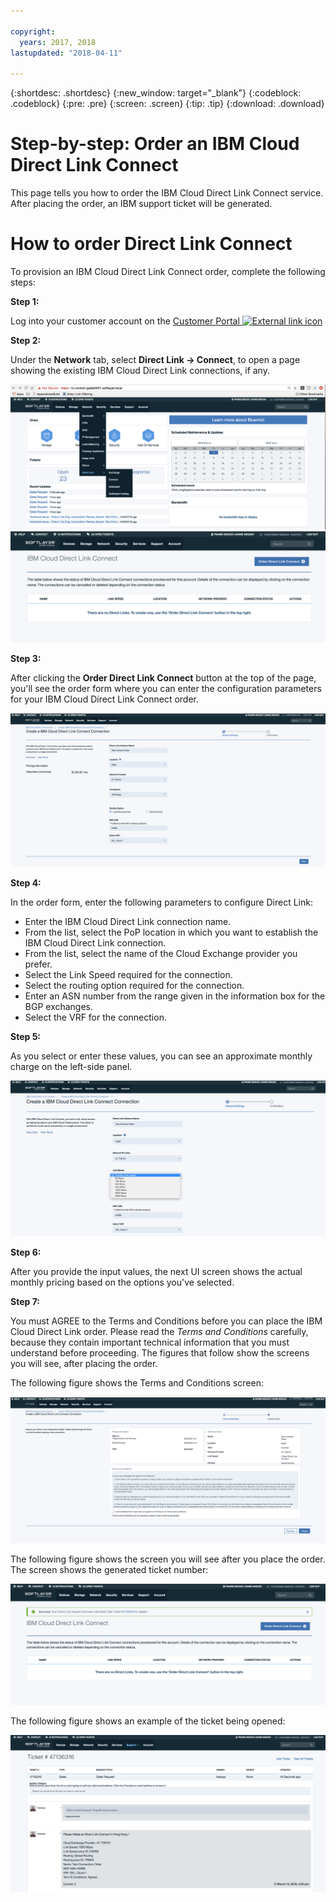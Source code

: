 ```yaml
---

copyright:
  years: 2017, 2018
lastupdated: "2018-04-11"

---
```


{:shortdesc: .shortdesc}
{:new_window: target="_blank"}
{:codeblock: .codeblock}
{:pre: .pre}
{:screen: .screen}
{:tip: .tip}
{:download: .download}


# Step-by-step: Order an IBM Cloud Direct Link Connect

This page tells you how to order the IBM Cloud Direct Link Connect service. After placing the order, an IBM support ticket will be generated.

# How to order Direct Link Connect

To provision an IBM Cloud Direct Link Connect order, complete the following steps:

**Step 1:**

Log into your customer account on the [Customer Portal ![External link icon](../../icons/launch-glyph.svg "External link icon")](https://control.softlayer.com/)
  
**Step 2:**

Under the **Network** tab, select **Direct Link -> Connect**, to open a page showing the existing IBM Cloud Direct Link connections, if any.

![step 2](images/Step2-Connect-Offering-Tab.png)
![step 2a](images/Step2-Connect-List-Page.png)

**Step 3:**

After clicking the **Order Direct Link Connect** button at the top of the page, you'll see the order form where you can enter the configuration parameters for your IBM Cloud Direct Link Connect order.

![step 3](images/Step3-Connect-Order-Page.png)

**Step 4:**

In the order form, enter the following parameters to configure Direct Link:

  - Enter the IBM Cloud Direct Link connection name.
  - From the list, select the PoP location in which you want to establish the IBM Cloud Direct Link connection.
  - From the list, select the name of the Cloud Exchange provider you prefer.
  - Select the Link Speed required for the connection.
  - Select the routing option required for the connection.
  - Enter an ASN number from the range given in the information box for the BGP exchanges.
  - Select the VRF for the connection.

**Step 5:**

As you select or enter these values, you can see an approximate monthly charge on the left-side panel.

![step 5](images/Step5-Connect-Link-Speeds.png)

**Step 6:**

After you provide the input values, the next UI screen shows the actual monthly pricing based on the options you've selected.

**Step 7:**

You must AGREE to the Terms and Conditions before you can place the IBM Cloud Direct Link order. Please read the _Terms and Conditions_ carefully, because they contain important technical information that you must understand before proceeding. The figures that follow show the screens you will see, after placing the order.

The following figure shows the Terms and Conditions screen:

![step7](images/Step7-Connect-Summary-Page.png)

The following figure shows the screen you will see after you place the order. The screen shows the generated ticket number:

![step7a](images/Step7-Connect-Ticket-Generated.png)

The following figure shows an example of the ticket being opened:

![step7b](images/Step7-Connect-Ticket-Details.png)
